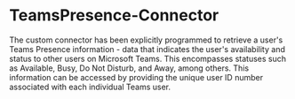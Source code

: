 # TeamsPresence-Connector
The custom connector has been explicitly programmed to retrieve a user's Teams Presence information - data that indicates the user's availability and status to other users on Microsoft Teams. This encompasses statuses such as Available, Busy, Do Not Disturb, and Away, among others. This information can be accessed by providing the unique user ID number associated with each individual Teams user.
